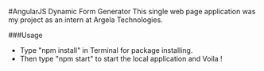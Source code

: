 #AngularJS Dynamic Form Generator
This single web page application was my project as an intern at Argela Technologies.

###Usage
* Type "npm install" in Terminal for package installing.
* Then type "npm start" to start the local application and Voila !
